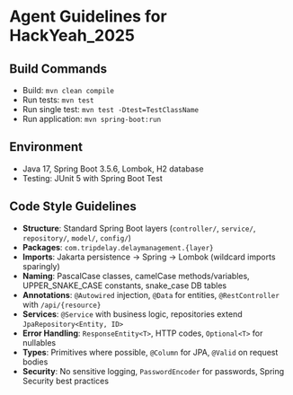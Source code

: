 # Agent Guidelines for HackYeah_2025

## Build Commands
- Build: `mvn clean compile`
- Run tests: `mvn test`
- Run single test: `mvn test -Dtest=TestClassName`
- Run application: `mvn spring-boot:run`

## Environment
- Java 17, Spring Boot 3.5.6, Lombok, H2 database
- Testing: JUnit 5 with Spring Boot Test

## Code Style Guidelines
- **Structure**: Standard Spring Boot layers (`controller/`, `service/`, `repository/`, `model/`, `config/`)
- **Packages**: `com.tripdelay.delaymanagement.{layer}`
- **Imports**: Jakarta persistence → Spring → Lombok (wildcard imports sparingly)
- **Naming**: PascalCase classes, camelCase methods/variables, UPPER_SNAKE_CASE constants, snake_case DB tables
- **Annotations**: `@Autowired` injection, `@Data` for entities, `@RestController` with `/api/{resource}`
- **Services**: `@Service` with business logic, repositories extend `JpaRepository<Entity, ID>`
- **Error Handling**: `ResponseEntity<T>`, HTTP codes, `Optional<T>` for nullables
- **Types**: Primitives where possible, `@Column` for JPA, `@Valid` on request bodies
- **Security**: No sensitive logging, `PasswordEncoder` for passwords, Spring Security best practices
